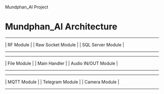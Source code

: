 Mundphan_AI Project

Mundphan_AI Architecture
========================

---------------     ---------------------    -----------------------
| RF Module   |     | Raw Socket Module |    | SQL Server Module   |
---------------     ---------------------    -----------------------
---------------     ---------------------    -----------------------
| File Module |     | Main Handler      |    | Audio IN/OUT Module |
---------------     --------------------     -----------------------
---------------     ---------------------    -----------------------
| MQTT Module |     | Telegram Module   |    | Camera Module       |
---------------     ---------------------    -----------------------
